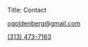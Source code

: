 Title: Contact

[ogoldenberg@gmail.com](mailto:ogoldenberg@gmail.com)

[(313) 473-7163](tel:13134737163)
